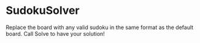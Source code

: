 # SudokuSolver
Replace the board with any valid sudoku in the same format as the default board.
Call Solve to have your solution!
